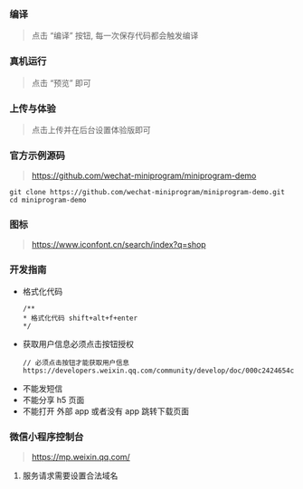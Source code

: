 ### 编译
> 点击 “编译” 按钮, 每一次保存代码都会触发编译

### 真机运行
> 点击 “预览” 即可

### 上传与体验
> 点击上传并在后台设置体验版即可

### 官方示例源码
> https://github.com/wechat-miniprogram/miniprogram-demo
```
git clone https://github.com/wechat-miniprogram/miniprogram-demo.git
cd miniprogram-demo
```

### 图标
> https://www.iconfont.cn/search/index?q=shop

### 开发指南
* 格式化代码
    ```
    /**
    * 格式化代码 shift+alt+f+enter
    */
    ```
* 获取用户信息必须点击按钮授权
    ```
    // 必须点击按钮才能获取用户信息 https://developers.weixin.qq.com/community/develop/doc/000c2424654c40bd9c960e71e5b009
    ```
* 不能发短信
* 不能分享 h5 页面
* 不能打开 外部 app 或者没有 app 跳转下载页面

### 微信小程序控制台
> https://mp.weixin.qq.com/

1. 服务请求需要设置合法域名
